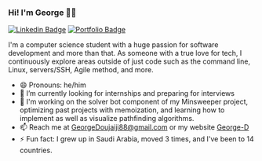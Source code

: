 ### Hi! I'm George 👨‍💻

[![Linkedin Badge](https://img.shields.io/badge/-LinkedIn-0e76a8?style=flat-square&logo=Linkedin&logoColor=white)](https://www.linkedin.com/in/george-doujaiji/)
[![Portfolio Badge](https://img.shields.io/badge/George%20D-Portfolio-darkred)](https://georged88.github.io/GeorgeD-Portfolio/)

I'm a computer science student with a huge passion for software development and more than that. As someone with a true love for tech, I continuously explore areas outside of just code such as the command line, Linux, servers/SSH, Agile method, and more.

- 😄 Pronouns: he/him
- 🔭 I’m currently looking for internships and preparing for interviews
- 🌱 I'm working on the solver bot component of my Minsweeper project, optimizing past projects with memoization, and learning how to implement as well as visualize pathfinding algorithms.
- 📫 Reach me at [GeorgeDoujaiji88@gmail.com](mailto:GeorgeDoujaiji88@gmail.com) or my website [George-D](https://georged88.github.io/GeorgeD-Portfolio/)
- ⚡ Fun fact: I grew up in Saudi Arabia, moved 3 times, and I've been to 14 countries.
